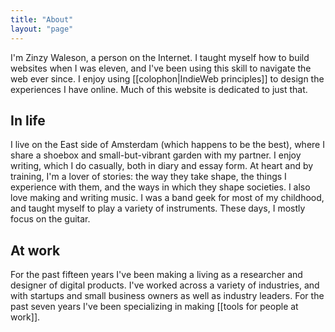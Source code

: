 ```yaml
---
title: "About"
layout: "page"
---
```

I'm Zinzy Waleson, a person on the Internet. I taught myself how to build websites when I was eleven, and I've been using this skill to navigate the web ever since. I enjoy using [[colophon|IndieWeb principles]] to design the experiences I have online. Much of this website is dedicated to just that.

## In life
I live on the East side of Amsterdam (which happens to be the best), where I share a shoebox and small-but-vibrant garden with my partner. I enjoy writing, which I do casually, both in diary and essay form. At heart and by training, I'm a lover of stories: the way they take shape, the things I experience with them, and the ways in which they shape societies. I also love making and writing music. I was a band geek for most of my childhood, and taught myself to play a variety of instruments. These days, I mostly focus on the guitar.


## At work
For the past fifteen years I've been making a living as a researcher and designer of digital products. I've worked across a variety of industries, and with startups and small business owners as well as industry leaders. For the past seven years I've been specializing in making [[tools for people at work]].